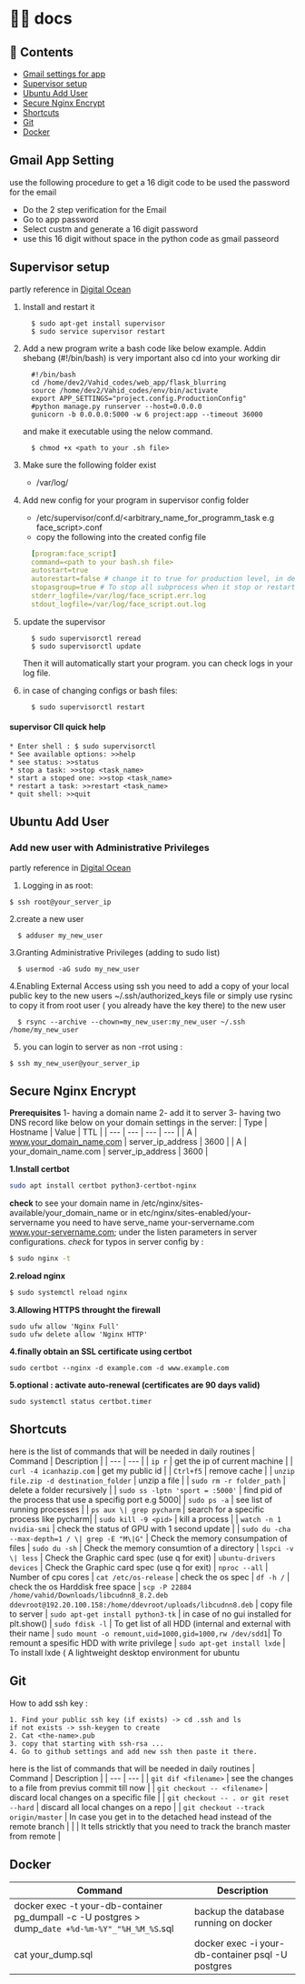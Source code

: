 # 👩‍💻 docs

## 📖 Contents
- [Gmail settings for app](#Gmail-app-setting)
- [Supervisor setup](#Supervisor-setup)
- [Ubuntu Add User](#Ubuntu-Add-User)
- [Secure Nginx Encrypt](#Secure-nginx-encrypt)
- [Shortcuts](#Shortcuts)
- [Git](#Git)
- [Docker](#Docker)

## Gmail App Setting
use the following procedure to get a 16 digit code to
be used the password for the email

  - Do the 2 step verification for the Email
  - Go to app password
  - Select custm and generate a 16 digit password
  - use this 16 digit without space in the python code as gmail passeord


## Supervisor setup
  partly reference in  [Digital Ocean](https://www.digitalocean.com/community/tutorials/how-to-install-and-manage-supervisor-on-ubuntu-and-debian-vps)
 1. Install and restart it
      ```shell
        $ sudo apt-get install supervisor
        $ sudo service supervisor restart
      ```
  2. Add a new program 
      write a bash code like below example.
      Addin shebang (#!/bin/bash) is very important also cd into your working dir
      ```shell
        #!/bin/bash
        cd /home/dev2/Vahid_codes/web_app/flask_blurring
        source /home/dev2/Vahid_codes/env/bin/activate
        export APP_SETTINGS="project.config.ProductionConfig"
        #python manage.py runserver --host=0.0.0.0
        gunicorn -b 0.0.0.0:5000 -w 6 project:app --timeout 36000
      ```
      and make it executable using the nelow command.      
      ```shell
        $ chmod +x <path to your .sh file>
      ```
   3. Make sure the following folder exist
      * /var/log/
   4. Add new config for your program in supervisor config folder
      * /etc/supervisor/conf.d/<arbitrary_name_for_programm_task e.g face_script>.conf
      * copy the following into the created config file
      ```yaml
        [program:face_script]
        command=<path to your bash.sh file>
        autostart=true
        autorestart=false # change it to true for production level, in development I want to stop process manually and dont start it agin automatically
        stopasgroup=true # To stop all subprocess when it stop or restarts 
        stderr_logfile=/var/log/face_script.err.log
        stdout_logfile=/var/log/face_script.out.log
      ```
   5. update the supervisor   
      ```ssh
        $ sudo supervisorctl reread
        $ sudo supervisorctl update
      ```
      Then it will automatically start your program. you can check logs in your log file.
      
   6. in case of changing configs or bash files:
      ```ssh
        $ sudo supervisorctl restart
      ```
   #### supervisor ClI quick help
    * Enter shell : $ sudo supervisorctl  
    * See available options: >>help
    * see status: >>status
    * stop a task: >>stop <task_name>
    * start a stoped one: >>stop <task_name>
    * restart a task: >>restart <task_name>
    * quit shell: >>quit

## Ubuntu Add User 
### Add new user with Administrative Privileges
partly reference in  [Digital Ocean](https://www.digitalocean.com/community/tutorials/initial-server-setup-with-ubuntu-20-04)
1. Logging in as root:
```shell
$ ssh root@your_server_ip
```
2.create a new user
```shell
  $ adduser my_new_user
```
3.Granting Administrative Privileges (adding to sudo list)
```shell
  $ usermod -aG sudo my_new_user
```
4.Enabling External Access using ssh
  you need to add a copy of your local public key to the new users ~/.ssh/authorized_keys file
  or simply use rysinc to copy it from root user ( you already have the key there) to the new user
```shell
  $ rsync --archive --chown=my_new_user:my_new_user ~/.ssh /home/my_new_user
```
5. you can login to server as non -rrot using :
```ssh
$ ssh my_new_user@your_server_ip
```

## Secure Nginx Encrypt
**Prerequisites**
 1- having a domain name
 2- add it to server
 3- having two DNS record like below on your domain settings in the server:
 | Type | Hostname | Value | TTL |
| --- | --- | --- | --- |
| A | www.your_domain_name.com | server_ip_address | 3600 |
| A | your_domain_name.com  | server_ip_address | 3600 |

**1.Install certbot**
```sh
sudo apt install certbot python3-certbot-nginx
```
**check** to see your domain name in /etc/nginx/sites-available/your_domain_name
or in etc/nginx/sites-enabled/your-servername
you need to have serve_name your-servername.com www.your-servername.com;
under the listen parameters in server configurations.
*check* for typos in server config by : 
```sh
$ sudo nginx -t
```
**2.reload nginx**
```sh
$ sudo systemctl reload nginx
```
**3.Allowing HTTPS throught the firewall**
```
sudo ufw allow 'Nginx Full'
sudo ufw delete allow 'Nginx HTTP'
```
**4.finally obtain an SSL certificate using certbot**
```
sudo certbot --nginx -d example.com -d www.example.com
```
**5.optional : activate auto-renewal (certificates are 90 days valid)**
```
sudo systemctl status certbot.timer
```




## Shortcuts
here is the list of commands that will be needed in daily routines
| Command | Description |
| --- | --- |
| `ip r` | get the ip of current machine |
| `curl -4 icanhazip.com` | get my public id  |
| `Ctrl+f5` | remove cache |
| `unzip file.zip -d destination_folder` | unzip a file |
| `sudo rm -r folder_path` | delete a folder recursively |
| `sudo ss -lptn 'sport = :5000'` | find pid of the process that use a specifig port e.g 5000|
| `sudo ps -a` | see list of running processes |
| `ps aux \| grep pycharm` | search for a specific process like pycharm|
| `sudo kill -9 <pid>` | kill a process |
| `watch -n 1 nvidia-smi` | check the status of GPU with 1 second update |
| `sudo du -cha --max-depth=1 / \| grep -E "M\|G"` | Check the memory consumpation of files
| `sudo du -sh` | Check the memory consumtion of a directory
| `lspci -v \| less` | Check the Graphic card spec (use q for exit)
| `ubuntu-drivers devices` | Check the Graphic card spec (use q for exit)
| `nproc --all` | Number of cpu cores
| `cat /etc/os-release` | check the os spec
| `df -h /` | check the os Harddisk free space
| `scp -P 22884 /home/vahid/Downloads/libcudnn8_8.2.deb  ddevroot@192.20.100.158:/home/ddevroot/uploads/libcudnn8.deb` | copy file to server
| `sudo apt-get install python3-tk` | in case of no gui installed for plt.show()
| `sudo fdisk -l` | To get list of all HDD (internal and external with their name
| `sudo mount -o remount,uid=1000,gid=1000,rw /dev/sdd1`| To remount a spesific HDD with write privilege
| `sudo apt-get install lxde` | To install lxde ( A lightweight desktop environment for ubuntu

 



## Git
How to add ssh key :
```ssh
1. Find your public ssh key (if exists) -> cd .ssh and ls
if not exists -> ssh-keygen to create
2. Cat <the-name>.pub
3. copy that starting with ssh-rsa ...
4. Go to github settings and add new ssh then paste it there.
```
here is the list of commands that will be needed in daily routines
| Command | Description |
| --- | --- |
| `git dif <filename>` | see the changes to a file from previus commit till now |
| `git checkout -- <filename>` | discard local changes on a specific file |
| `git checkout -- . or git reset --hard` | discard all local changes on a repo |
| `git checkout --track origin/master` | In case you get in to the detached head instead of the remote branch |
| | It tells stricktly that you need to track the branch master from remote |  


## Docker
| Command | Description |
| --- | --- |
| docker exec -t your-db-container pg_dumpall -c -U postgres > dump_`date +%d-%m-%Y"_"%H_%M_%S`.sql | backup the database running on docker |
| cat your_dump.sql | docker exec -i your-db-container psql -U postgres | Restore the database to the docker |

